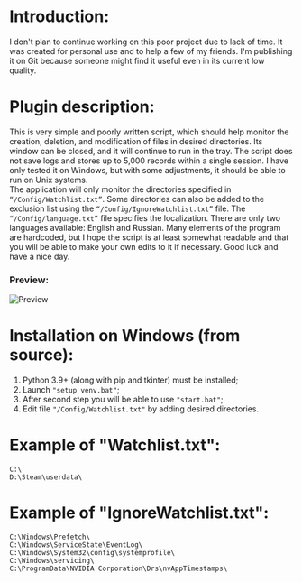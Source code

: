 # Introduction:
I don't plan to continue working on this poor project due to lack of time. It was created for personal use and to help a few of my friends. I'm publishing it on Git because someone might find it useful even in its current low quality.<br />

# Plugin description:
This is very simple and poorly written script, which should help monitor the creation, deletion, and modification of files in desired directories. Its window can be closed, and it will continue to run in the tray. The script does not save logs and stores up to 5,000 records within a single session. I have only tested it on Windows, but with some adjustments, it should be able to run on Unix systems.<br />
The application will only monitor the directories specified in `“/Config/Watchlist.txt”`. Some directories can also be added to the exclusion list using the `“/Config/IgnoreWatchlist.txt”` file. The `“/Config/language.txt”` file specifies the localization. There are only two languages available: English and Russian. Many elements of the program are hardcoded, but I hope the script is at least somewhat readable and that you will be able to make your own edits to it if necessary. Good luck and have a nice day.<br />
### Preview:
![Preview](https://github.com/Japanese-Schoolgirl/Simple-Directory-Overseer/tree/main/%23Previews/Overall.png)

# Installation on Windows (from source):
1) Python 3.9+ (along with pip and tkinter) must be installed;<br />
2) Launch `"setup venv.bat"`;<br />
3) After second step you will be able to use `"start.bat"`;<br />
4) Edit file `"/Config/Watchlist.txt"` by adding desired directories.<br />

# Example of "Watchlist.txt":
```
C:\
D:\Steam\userdata\
```

# Example of "IgnoreWatchlist.txt":
```
C:\Windows\Prefetch\
C:\Windows\ServiceState\EventLog\
C:\Windows\System32\config\systemprofile\
C:\Windows\servicing\
C:\ProgramData\NVIDIA Corporation\Drs\nvAppTimestamps\
```